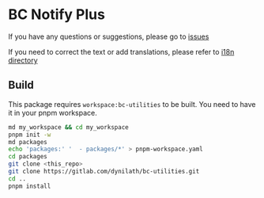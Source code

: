 # BC Notify Plus

If you have any questions or suggestions, please go to [issues](../../issues)

If you need to correct the text or add translations, please refer to [i18n directory](./src/i18n)

## Build

This package requires `workspace:bc-utilities` to be built. You need to have it in your pnpm workspace.

```bash
md my_workspace && cd my_workspace
pnpm init -w
md packages
echo 'packages:' '  - packages/*' > pnpm-workspace.yaml
cd packages
git clone <this_repo>
git clone https://gitlab.com/dynilath/bc-utilities.git
cd ..
pnpm install
```